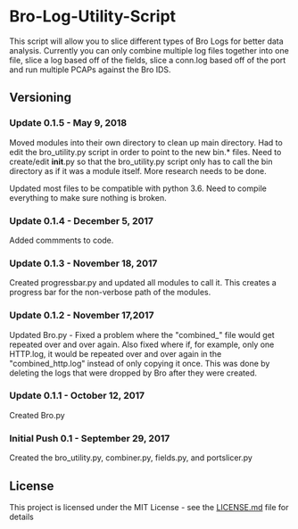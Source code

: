 # Bro-Log-Utility-Script

This script will allow you to slice different types of Bro Logs for better data analysis.  Currently you can only combine multiple log files together into one file, slice a log based off of the fields, slice a conn.log based off of the port and run multiple PCAPs against the Bro IDS.

## Versioning
### Update 0.1.5 - May 9, 2018 <br />
Moved modules into their own directory to clean up main directory.  Had to edit the bro_utility.py script in order to point to the new bin.* files.  Need to create/edit __init__.py so that the bro_utility.py script only has to call the bin directory as if it was a module itself.  More research needs to be done.

Updated most files to be compatible with python 3.6.  Need to compile everything to make sure nothing is broken.

### Update 0.1.4 - December 5, 2017 <br />
Added commments to code.

### Update 0.1.3 - November 18, 2017 <br />
Created progressbar.py and updated all modules to call it.  This creates a progress bar for the non-verbose path of the modules.

### Update 0.1.2 - November 17,2017 <br />
Updated Bro.py - Fixed a problem where the "combined_" file would get repeated over and over again.  Also fixed where if, for example, only one HTTP.log, it would be repeated over and over again in the "combined_http.log" instead of only copying it once.  This was done by deleting the logs that were dropped by Bro after they were created.

### Update 0.1.1 - October 12, 2017 <br />
Created Bro.py

### Initial Push 0.1 - September 29, 2017 <br />
Created the bro_utility.py, combiner.py, fields.py, and portslicer.py

## License

This project is licensed under the MIT License - see the [LICENSE.md](LICENSE.md) file for details


